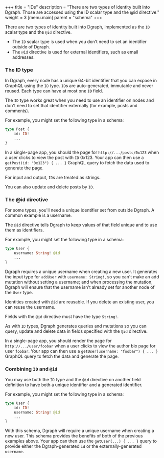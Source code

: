 +++
title = "IDs"
description = "There are two types of identity built into Dgraph. Those are accessed using the ID scalar type and the @id directive."
weight = 3
[menu.main]
    parent = "schema"
+++

There are two types of identity built into Dgraph, implemented as the `ID` scalar type and the `@id` directive.

* The `ID` scalar type is used when you don't need to set an identifier outside of Dgraph.
* The `@id` directive is used for external identifiers, such as email addresses.

### The ID type

In Dgraph, every node has a unique 64-bit identifier that you can expose in GraphQL using the `ID` type. `ID`s are auto-generated, immutable and never reused. Each type can have at most one `ID` field.

The `ID` type works great when you need to use an identifier on nodes and don't need to set that identifier externally (for example, posts and comments).

For example, you might set the following type in a schema:

```graphql
type Post {
    id: ID!
    ...
}
```

In a single-page app, you should the page for `http://.../posts/0x123` when a user clicks to view the post with `ID` 0x123.  Your app can then use a `getPost(id: "0x123") { ... }` GraphQL query to fetch the data used to generate the page.

For input and output, `ID`s are treated as strings.

You can also update and delete posts by `ID`.

### The @id directive

For some types, you'll need a unique identifier set from outside Dgraph.  A common example is a username.

The `@id` directive tells Dgraph to keep values of that field unique and to use them as identifiers.

For example, you might set the following type in a schema:

```graphql
type User {
    username: String! @id
    ...
}
```

Dgraph requires a unique username when creating a new user. It generates the input type for `addUser` with `username: String!`, so you can't make an add mutation without setting a username; and when processing the mutation, Dgraph will ensure that the username isn't already set for another node of the `User` type.

Identities created with `@id` are reusable. If you delete an existing user, you can reuse the username.

Fields with the `@id` directive must have the type `String!`.

As with `ID` types, Dgraph generates queries and mutations so you can query, update and delete data in fields specified with the `@id` directive.

In a single-page app, you should render the page for `http://.../user/foobar` when a user clicks to view the author bio page for user `foobar`. Your app can then use a `getUser(username: "foobar") { ... }` GraphQL query to fetch the data and generate the page.

### Combining `ID` and `@id`

You may use both the `ID` type and the `@id` directive on another field definition to have both a unique identifier and a generated identifier.

For example, you might set the following type in a schema:

```graphql
type User {
    id: ID!
    username: String! @id
    ...
}
```

With this schema, Dgraph will require a unique username when creating a new user. This schema provides the benefits of both of the previous examples above. Your app can then use the `getUser(...) { ... }` query to provide either the Dgraph-generated `id` or the externally-generated `username`.
<!--
### More to come

We are currently considering allowing types other than `String` with `@id`, see [here](https://discuss.dgraph.io/t/id-with-type-int/10402)

We are currently considering expanding uniqueness to include composite ids and multiple unique fields (e.g. [this](https://discuss.dgraph.io/t/support-multiple-unique-fields-in-dgraph-graphql/8512) issue).
-->